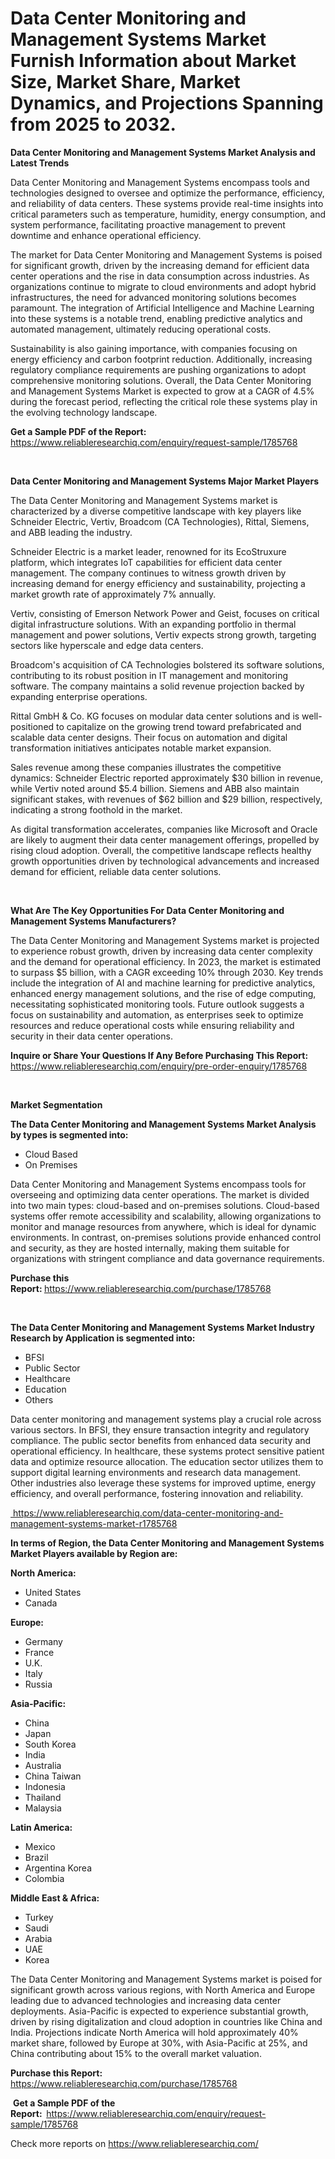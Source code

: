 <p><h1>Data Center Monitoring and Management Systems Market Furnish Information about Market Size, Market Share, Market Dynamics, and Projections Spanning from 2025 to 2032.</h1></p><p><strong>Data Center Monitoring and Management Systems Market Analysis and Latest Trends</strong></p>
<p><p>Data Center Monitoring and Management Systems encompass tools and technologies designed to oversee and optimize the performance, efficiency, and reliability of data centers. These systems provide real-time insights into critical parameters such as temperature, humidity, energy consumption, and system performance, facilitating proactive management to prevent downtime and enhance operational efficiency.</p><p>The market for Data Center Monitoring and Management Systems is poised for significant growth, driven by the increasing demand for efficient data center operations and the rise in data consumption across industries. As organizations continue to migrate to cloud environments and adopt hybrid infrastructures, the need for advanced monitoring solutions becomes paramount. The integration of Artificial Intelligence and Machine Learning into these systems is a notable trend, enabling predictive analytics and automated management, ultimately reducing operational costs.</p><p>Sustainability is also gaining importance, with companies focusing on energy efficiency and carbon footprint reduction. Additionally, increasing regulatory compliance requirements are pushing organizations to adopt comprehensive monitoring solutions. Overall, the Data Center Monitoring and Management Systems Market is expected to grow at a CAGR of 4.5% during the forecast period, reflecting the critical role these systems play in the evolving technology landscape.</p></p>
<p><strong>Get a Sample PDF of the Report:&nbsp;</strong> <a href="https://www.reliableresearchiq.com/enquiry/request-sample/1785768?utm_campaign=3296&utm_medium=2&utm_source=Github&utm_content=ia&utm_term=25032025&utm_id=data-center-monitoring-and-management-systems">https://www.reliableresearchiq.com/enquiry/request-sample/1785768</a></p>
<p>&nbsp;</p>
<p><strong>Data Center Monitoring and Management Systems Major Market Players</strong></p>
<p><p>The Data Center Monitoring and Management Systems market is characterized by a diverse competitive landscape with key players like Schneider Electric, Vertiv, Broadcom (CA Technologies), Rittal, Siemens, and ABB leading the industry. </p><p>Schneider Electric is a market leader, renowned for its EcoStruxure platform, which integrates IoT capabilities for efficient data center management. The company continues to witness growth driven by increasing demand for energy efficiency and sustainability, projecting a market growth rate of approximately 7% annually.</p><p>Vertiv, consisting of Emerson Network Power and Geist, focuses on critical digital infrastructure solutions. With an expanding portfolio in thermal management and power solutions, Vertiv expects strong growth, targeting sectors like hyperscale and edge data centers.</p><p>Broadcom's acquisition of CA Technologies bolstered its software solutions, contributing to its robust position in IT management and monitoring software. The company maintains a solid revenue projection backed by expanding enterprise operations.</p><p>Rittal GmbH & Co. KG focuses on modular data center solutions and is well-positioned to capitalize on the growing trend toward prefabricated and scalable data center designs. Their focus on automation and digital transformation initiatives anticipates notable market expansion.</p><p>Sales revenue among these companies illustrates the competitive dynamics: Schneider Electric reported approximately $30 billion in revenue, while Vertiv noted around $5.4 billion. Siemens and ABB also maintain significant stakes, with revenues of $62 billion and $29 billion, respectively, indicating a strong foothold in the market.</p><p>As digital transformation accelerates, companies like Microsoft and Oracle are likely to augment their data center management offerings, propelled by rising cloud adoption. Overall, the competitive landscape reflects healthy growth opportunities driven by technological advancements and increased demand for efficient, reliable data center solutions.</p></p>
<p>&nbsp;</p>
<p><strong>What Are The Key Opportunities For Data Center Monitoring and Management Systems Manufacturers?</strong></p>
<p><p>The Data Center Monitoring and Management Systems market is projected to experience robust growth, driven by increasing data center complexity and the demand for operational efficiency. In 2023, the market is estimated to surpass $5 billion, with a CAGR exceeding 10% through 2030. Key trends include the integration of AI and machine learning for predictive analytics, enhanced energy management solutions, and the rise of edge computing, necessitating sophisticated monitoring tools. Future outlook suggests a focus on sustainability and automation, as enterprises seek to optimize resources and reduce operational costs while ensuring reliability and security in their data center operations.</p></p>
<p><strong>Inquire or Share Your Questions If Any Before Purchasing This Report:</strong> <a href="https://www.reliableresearchiq.com/enquiry/pre-order-enquiry/1785768?utm_campaign=3296&utm_medium=2&utm_source=Github&utm_content=ia&utm_term=25032025&utm_id=data-center-monitoring-and-management-systems">https://www.reliableresearchiq.com/enquiry/pre-order-enquiry/1785768</a></p>
<p>&nbsp;</p>
<p><strong>Market Segmentation</strong></p>
<p><strong>The Data Center Monitoring and Management Systems Market Analysis by types is segmented into:</strong></p>
<p><ul><li>Cloud Based</li><li>On Premises</li></ul></p>
<p><p>Data Center Monitoring and Management Systems encompass tools for overseeing and optimizing data center operations. The market is divided into two main types: cloud-based and on-premises solutions. Cloud-based systems offer remote accessibility and scalability, allowing organizations to monitor and manage resources from anywhere, which is ideal for dynamic environments. In contrast, on-premises solutions provide enhanced control and security, as they are hosted internally, making them suitable for organizations with stringent compliance and data governance requirements.</p></p>
<p><strong>Purchase this Report:&nbsp;</strong><a href="https://www.reliableresearchiq.com/purchase/1785768?utm_campaign=3296&utm_medium=2&utm_source=Github&utm_content=ia&utm_term=25032025&utm_id=data-center-monitoring-and-management-systems">https://www.reliableresearchiq.com/purchase/1785768</a></p>
<p>&nbsp;</p>
<p><strong>The Data Center Monitoring and Management Systems Market Industry Research by Application is segmented into:</strong></p>
<p><ul><li>BFSI</li><li>Public Sector</li><li>Healthcare</li><li>Education</li><li>Others</li></ul></p>
<p><p>Data center monitoring and management systems play a crucial role across various sectors. In BFSI, they ensure transaction integrity and regulatory compliance. The public sector benefits from enhanced data security and operational efficiency. In healthcare, these systems protect sensitive patient data and optimize resource allocation. The education sector utilizes them to support digital learning environments and research data management. Other industries also leverage these systems for improved uptime, energy efficiency, and overall performance, fostering innovation and reliability.</p></p>
<p><a href="https://www.reliableresearchiq.com/data-center-monitoring-and-management-systems-market-r1785768?utm_campaign=3296&utm_medium=2&utm_source=Github&utm_content=ia&utm_term=25032025&utm_id=data-center-monitoring-and-management-systems">&nbsp;https://www.reliableresearchiq.com/data-center-monitoring-and-management-systems-market-r1785768</a></p>
<p><strong>In terms of Region, the Data Center Monitoring and Management Systems Market Players available by Region are:</strong></p>
<p>
    <p> <strong> North America: </strong>
        <ul>
            <li>United States</li>
            <li>Canada</li>
        </ul>
        </p> 
    <p> <strong> Europe: </strong>
        <ul>
            <li>Germany</li>
            <li>France</li>
            <li>U.K.</li>
            <li>Italy</li>
            <li>Russia</li>
        </ul>
        </p> 
    <p> <strong> Asia-Pacific: </strong>
        <ul>
            <li>China</li>
            <li>Japan</li>
            <li>South Korea</li>
            <li>India</li>
            <li>Australia</li>
            <li>China Taiwan</li>
            <li>Indonesia</li>
            <li>Thailand</li>
            <li>Malaysia</li>
        </ul>
        </p> 
    <p> <strong> Latin America: </strong>
        <ul>
            <li>Mexico</li>
            <li>Brazil</li>
            <li>Argentina Korea</li>
            <li>Colombia</li>
        </ul>
        </p> 
    <p> <strong> Middle East & Africa: </strong>
        <ul>
            <li>Turkey</li>
            <li>Saudi</li>
            <li>Arabia</li>
            <li>UAE</li>
            <li>Korea</li>
        </ul>
    </p>
    </p>
<p><p>The Data Center Monitoring and Management Systems market is poised for significant growth across various regions, with North America and Europe leading due to advanced technologies and increasing data center deployments. Asia-Pacific is expected to experience substantial growth, driven by rising digitalization and cloud adoption in countries like China and India. Projections indicate North America will hold approximately 40% market share, followed by Europe at 30%, with Asia-Pacific at 25%, and China contributing about 15% to the overall market valuation.</p></p>
<p><strong>Purchase this Report: </strong><a href="https://www.reliableresearchiq.com/purchase/1785768?utm_campaign=3296&utm_medium=2&utm_source=Github&utm_content=ia&utm_term=25032025&utm_id=data-center-monitoring-and-management-systems">https://www.reliableresearchiq.com/purchase/1785768</a></p>
<p>&nbsp;<strong>Get a Sample PDF of the Report:&nbsp;&nbsp;</strong><a href="https://www.reliableresearchiq.com/enquiry/request-sample/1785768?utm_campaign=3296&utm_medium=2&utm_source=Github&utm_content=ia&utm_term=25032025&utm_id=data-center-monitoring-and-management-systems">https://www.reliableresearchiq.com/enquiry/request-sample/1785768</a></p>
<p><strong></strong></p>
<p>Check more reports on <a href="https://www.reliableresearchiq.com/?utm_campaign=3296&utm_medium=2&utm_source=Github&utm_content=ia&utm_term=25032025&utm_id=data-center-monitoring-and-management-systems">https://www.reliableresearchiq.com/</a></p>